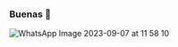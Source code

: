 ### Buenas 👋
![WhatsApp Image 2023-09-07 at 11 58 10](https://github.com/Seba-SL/Seba-SL/assets/65742172/bbf028a4-c4c6-4204-80f0-d58697c0b8a6)

<!--
**Seba-SL/Seba-SL** is a ✨ _special_ ✨ repository because its `README.md` (this file) appears on your GitHub profile.

Here are some ideas to get you started:

- 🔭 I’m currently working on ...
- 🌱 I’m currently learning ...
- 👯 I’m looking to collaborate on ...
- 🤔 I’m looking for help with ...
- 💬 Ask me about ...
- 📫 How to reach me: ...
- 😄 Pronouns: ...
- ⚡ Fun fact: ...
-->
